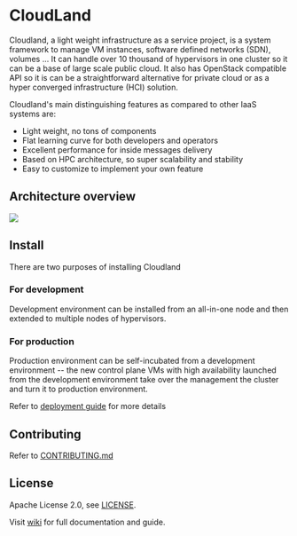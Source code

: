 # CloudLand

Cloudland, a light weight infrastructure as a service project, is a system framework to manage VM instances, software defined networks (SDN), volumes ... It can handle over 10 thousand of hypervisors in one cluster so it can be a base of large scale public cloud. It also has OpenStack compatible API so it is can be a straightforward alternative for private cloud or as a hyper converged infrastructure (HCI) solution.

Cloudland's main distinguishing features as compared to other IaaS systems are:
- Light weight, no tons of components
- Flat learning curve for both developers and operators
- Excellent performance for inside messages delivery
- Based on HPC architecture, so super scalability and stability
- Easy to customize to implement your own feature

## Architecture overview
![](https://raw.githubusercontent.com/wiki/IBM/cloudland/images/architecture.svg?sanitize=true)
## Install

There are two purposes of installing Cloudland

### For development
Development environment can be installed from an all-in-one node and then extended to multiple nodes of hypervisors.

### For production
Production environment can be self-incubated from a development environment -- the new control plane VMs with high availability launched from the development environment take over the management the cluster and turn it to production environment.

Refer to [deployment guide](http//github.com/IBM/cloudland/wiki/Deployment) for more details

## Contributing

Refer to [CONTRIBUTING.md](https://github.com/IBM/cloudland/wiki/contribution)

## License

Apache License 2.0, see [LICENSE](https://github.com/IBM/cloudland/blob/master/LICENSE).

Visit [wiki](https://github.com/IBM/cloudland/wiki) for full documentation and guide.
